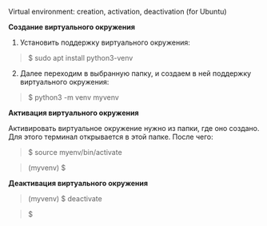 Virtual environment: creation, activation, deactivation (for Ubuntu)

**Создание виртуального окружения**

1. Установить поддержку виртуального окружения:

> $ sudo apt install python3-venv
> 
2. Далее переходим в выбранную папку, и создаем в ней поддержку виртуального окружения:

> $ python3 -m venv myvenv

**Активация виртуального окружения**

Активировать виртуальное окружение нужно из папки, где оно создано. Для этого терминал открывается в этой папке. После чего:

> $ source myenv/bin/activate

> (myvenv) $

**Деактивация виртуального окружения**

> (myvenv) $ deactivate

> $

